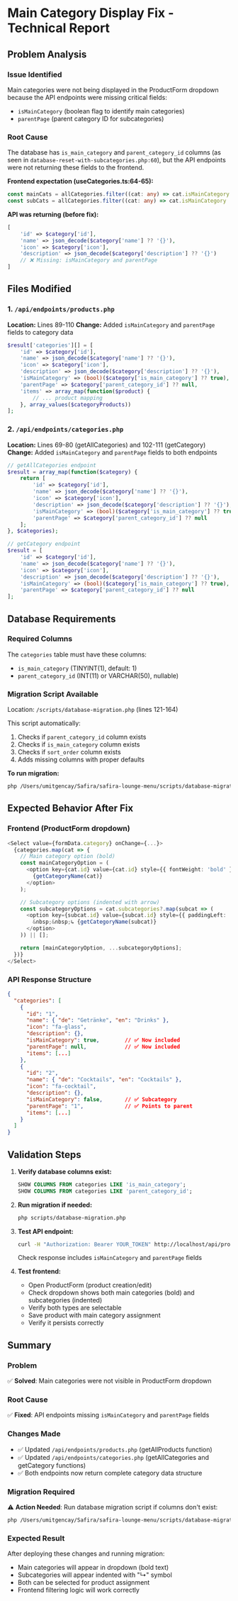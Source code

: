 # Main Category Display Fix - Technical Report

## Problem Analysis

### Issue Identified
Main categories were not being displayed in the ProductForm dropdown because the API endpoints were missing critical fields:
- `isMainCategory` (boolean flag to identify main categories)
- `parentPage` (parent category ID for subcategories)

### Root Cause
The database has `is_main_category` and `parent_category_id` columns (as seen in `database-reset-with-subcategories.php:60`), but the API endpoints were not returning these fields to the frontend.

**Frontend expectation (useCategories.ts:64-65):**
```typescript
const mainCats = allCategories.filter((cat: any) => cat.isMainCategory === true);
const subCats = allCategories.filter((cat: any) => cat.isMainCategory !== true);
```

**API was returning (before fix):**
```php
[
    'id' => $category['id'],
    'name' => json_decode($category['name'] ?? '{}'),
    'icon' => $category['icon'],
    'description' => json_decode($category['description'] ?? '{}')
    // ❌ Missing: isMainCategory and parentPage
]
```

## Files Modified

### 1. `/api/endpoints/products.php`
**Location:** Lines 89-110
**Change:** Added `isMainCategory` and `parentPage` fields to category data

```php
$result['categories'][] = [
    'id' => $category['id'],
    'name' => json_decode($category['name'] ?? '{}'),
    'icon' => $category['icon'],
    'description' => json_decode($category['description'] ?? '{}'),
    'isMainCategory' => (bool)($category['is_main_category'] ?? true),  // ✅ Added
    'parentPage' => $category['parent_category_id'] ?? null,            // ✅ Added
    'items' => array_map(function($product) {
        // ... product mapping
    }, array_values($categoryProducts))
];
```

### 2. `/api/endpoints/categories.php`
**Location:** Lines 69-80 (getAllCategories) and 102-111 (getCategory)
**Change:** Added `isMainCategory` and `parentPage` fields to both endpoints

```php
// getAllCategories endpoint
$result = array_map(function($category) {
    return [
        'id' => $category['id'],
        'name' => json_decode($category['name'] ?? '{}'),
        'icon' => $category['icon'],
        'description' => json_decode($category['description'] ?? '{}'),
        'isMainCategory' => (bool)($category['is_main_category'] ?? true),  // ✅ Added
        'parentPage' => $category['parent_category_id'] ?? null             // ✅ Added
    ];
}, $categories);

// getCategory endpoint
$result = [
    'id' => $category['id'],
    'name' => json_decode($category['name'] ?? '{}'),
    'icon' => $category['icon'],
    'description' => json_decode($category['description'] ?? '{}'),
    'isMainCategory' => (bool)($category['is_main_category'] ?? true),  // ✅ Added
    'parentPage' => $category['parent_category_id'] ?? null             // ✅ Added
];
```

## Database Requirements

### Required Columns
The `categories` table must have these columns:
- `is_main_category` (TINYINT(1), default: 1)
- `parent_category_id` (INT(11) or VARCHAR(50), nullable)

### Migration Script Available
Location: `/scripts/database-migration.php` (lines 121-164)

This script automatically:
1. Checks if `parent_category_id` column exists
2. Checks if `is_main_category` column exists
3. Checks if `sort_order` column exists
4. Adds missing columns with proper defaults

**To run migration:**
```bash
php /Users/umitgencay/Safira/safira-lounge-menu/scripts/database-migration.php
```

## Expected Behavior After Fix

### Frontend (ProductForm dropdown)
```typescript
<Select value={formData.category} onChange={...}>
  {categories.map(cat => {
    // Main category option (bold)
    const mainCategoryOption = (
      <option key={cat.id} value={cat.id} style={{ fontWeight: 'bold' }}>
        {getCategoryName(cat)}
      </option>
    );

    // Subcategory options (indented with arrow)
    const subcategoryOptions = cat.subcategories?.map(subcat => (
      <option key={subcat.id} value={subcat.id} style={{ paddingLeft: '20px' }}>
        &nbsp;&nbsp;↳ {getCategoryName(subcat)}
      </option>
    )) || [];

    return [mainCategoryOption, ...subcategoryOptions];
  })}
</Select>
```

### API Response Structure
```json
{
  "categories": [
    {
      "id": "1",
      "name": { "de": "Getränke", "en": "Drinks" },
      "icon": "fa-glass",
      "description": {},
      "isMainCategory": true,        // ✅ Now included
      "parentPage": null,            // ✅ Now included
      "items": [...]
    },
    {
      "id": "2",
      "name": { "de": "Cocktails", "en": "Cocktails" },
      "icon": "fa-cocktail",
      "description": {},
      "isMainCategory": false,       // ✅ Subcategory
      "parentPage": "1",             // ✅ Points to parent
      "items": [...]
    }
  ]
}
```

## Validation Steps

1. **Verify database columns exist:**
   ```sql
   SHOW COLUMNS FROM categories LIKE 'is_main_category';
   SHOW COLUMNS FROM categories LIKE 'parent_category_id';
   ```

2. **Run migration if needed:**
   ```bash
   php scripts/database-migration.php
   ```

3. **Test API endpoint:**
   ```bash
   curl -H "Authorization: Bearer YOUR_TOKEN" http://localhost/api/products
   ```

   Check response includes `isMainCategory` and `parentPage` fields

4. **Test frontend:**
   - Open ProductForm (product creation/edit)
   - Check dropdown shows both main categories (bold) and subcategories (indented)
   - Verify both types are selectable
   - Save product with main category assignment
   - Verify it persists correctly

## Summary

### Problem
✅ **Solved**: Main categories were not visible in ProductForm dropdown

### Root Cause
✅ **Fixed**: API endpoints missing `isMainCategory` and `parentPage` fields

### Changes Made
- ✅ Updated `/api/endpoints/products.php` (getAllProducts function)
- ✅ Updated `/api/endpoints/categories.php` (getAllCategories and getCategory functions)
- ✅ Both endpoints now return complete category data structure

### Migration Required
⚠️ **Action Needed**: Run database migration script if columns don't exist:
```bash
php /Users/umitgencay/Safira/safira-lounge-menu/scripts/database-migration.php
```

### Expected Result
After deploying these changes and running migration:
- Main categories will appear in dropdown (bold text)
- Subcategories will appear indented with "↳" symbol
- Both can be selected for product assignment
- Frontend filtering logic will work correctly
